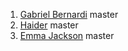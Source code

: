 1. [Gabriel Bernardi](https://github.com/gabrielrbernardi)
 master
2. [Haider](https://github.com/mhaider110)
 master
3. [Emma Jackson](https://github.com/helou33)
 master
